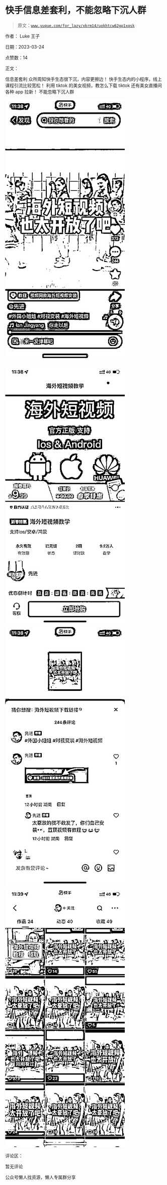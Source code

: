 # 快手信息差套利，不能忽略下沉人群

> 原文：[`www.yuque.com/for_lazy/xkrm14/uokhtcw62gp1xqsk`](https://www.yuque.com/for_lazy/xkrm14/uokhtcw62gp1xqsk)



作者： Luke 王子



日期：2023-03-24



点赞数：14

<ne-card data-card-name="hr" data-card-type="block" id="t7ib4" data-event-boundary="card">

正文：



信息差套利 众所周知快手生态很下沉，内容更擦边！ 快手生态内的小程序，线上课程引流比较宽松！ 利用 tiktok 的美女视频，教怎么下载 tiktok 还有美女直播间各种 app 拉新！ 不能忽略下沉人群



<ne-card data-card-name="image" data-card-type="inline" id="Ta4Og" data-event-boundary="card">![](img/d7bdd4a3e7263ebf8b4d7bf74e07b1a5.png)</ne-card>



<ne-card data-card-name="image" data-card-type="inline" id="mmhcp" data-event-boundary="card">![](img/c004ab436e5e2e6c202f2745670dbe05.png)  <ne-p id="u04f1b7bb" data-lake-id="u04f1b7bb"><ne-card data-card-name="image" data-card-type="inline" id="P4gaO" data-event-boundary="card">![](img/465d24f9bc7574235f405f951f739e8c.png)  <ne-p id="u63e7546d" data-lake-id="u63e7546d"><ne-card data-card-name="image" data-card-type="inline" id="wH06y" data-event-boundary="card">![](img/f4c88bbe519dc163c345f6c7e2b9543d.png)</ne-card>

<ne-card data-card-name="hr" data-card-type="block" id="CYRNv" data-event-boundary="card">

评论区：



暂无评论

<ne-card data-card-name="hr" data-card-type="block" id="yqjNZ" data-event-boundary="card">

公众号懒人找资源，懒人专属群分享

</ne-card></ne-card></ne-card></ne-p></ne-card></ne-p></ne-card>